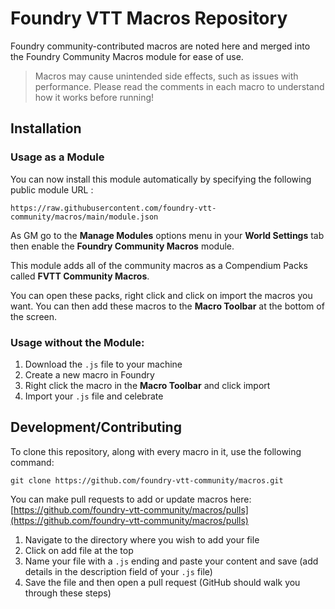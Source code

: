 # Foundry VTT Macros Repository

Foundry community-contributed macros are noted here and merged into the Foundry Community Macros module for ease of use.

> Macros may cause unintended side effects, such as issues with performance. Please read the comments in each macro to understand how it works before running!

## Installation

### Usage as a Module

You can now install this module automatically by specifying the following public module URL : 

`https://raw.githubusercontent.com/foundry-vtt-community/macros/main/module.json`

As GM go to the **Manage Modules** options menu in your **World Settings** tab then enable the **Foundry Community Macros** module.

This module adds all of the community macros as a Compendium Packs called **FVTT Community Macros**.

You can open these packs, right click and click on import the macros you want. You can then add these macros to the **Macro Toolbar** at the bottom of the screen.

### Usage without the Module:
1. Download the `.js` file to your machine
2. Create a new macro in Foundry
3. Right click the macro in the **Macro Toolbar** and click import
4. Import your `.js` file and celebrate

## Development/Contributing

To clone this repository, along with every macro in it, use the following command:

```
git clone https://github.com/foundry-vtt-community/macros.git
```

You can make pull requests to add or update macros here: [https://github.com/foundry-vtt-community/macros/pulls](https://github.com/foundry-vtt-community/macros/pulls)

1. Navigate to the directory where you wish to add your file
2. Click on add file at the top
3. Name your file with a `.js` ending and paste your content and save (add details in the description field of your `.js` file)
4. Save the file and then open a pull request (GitHub should walk you through these steps)
